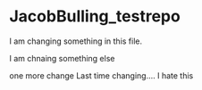# JacobBulling_testrepo
I am changing something in this file.

I am chnaing something else

one more change
Last time changing....
I hate this